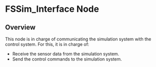 # FSSim_Interface Node

## Overview
This node is in charge of communicating the simulation system with the control system. For this, it is in charge of:
- Receive the sensor data from the simulation system.
- Send the control commands to the simulation system.